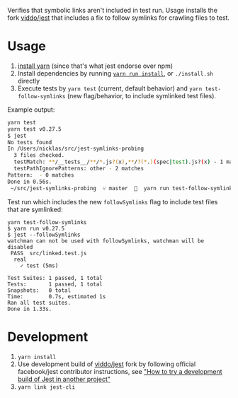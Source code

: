 Verifies that symbolic links aren't included in test run.
Usage installs the fork [viddo/jest](https://github.com/viddo/jest) that includes a fix to follow symlinks for crawling files to test.

# Usage
1. [install yarn](https://yarnpkg.com/en/docs/install) (since that's what jest endorse over npm)
1. Install dependencies by running [`yarn run install`](install.sh), or `./install.sh` directly
1. Execute tests by `yarn test` (current, default behavior) and `yarn test-follow-symlinks` (new flag/behavior, to include symlinked test files).

Example output:
```bash
yarn test
yarn test v0.27.5
$ jest
No tests found
In /Users/nicklas/src/jest-symlinks-probing
  3 files checked.
  testMatch: **/__tests__/**/*.js?(x),**/?(*.)(spec|test).js?(x) - 1 match
  testPathIgnorePatterns: other - 2 matches
Pattern:  - 0 matches
Done in 0.56s.
 ~/src/jest-symlinks-probing  ⑂ master    yarn run test-follow-symlinks
```

Test run which includes the new `followSymlinks` flag to include test files that are symlinked:
```
yarn test-follow-symlinks
$ yarn run v0.27.5
$ jest --followSymlinks
watchman can not be used with followSymlinks, watchman will be disabled
 PASS  src/linked.test.js
  real
    ✓ test (5ms)

Test Suites: 1 passed, 1 total
Tests:       1 passed, 1 total
Snapshots:   0 total
Time:        0.7s, estimated 1s
Ran all test suites.
Done in 1.33s.
```

# Development
1. `yarn install`
1. Use development build of [viddo/jest](https://github.com/viddo/jest) fork by following official facebook/jest contributor instructions, see ["How to try a development build of Jest in another project"](https://github.com/facebook/jest/blob/master/CONTRIBUTING.md#how-to-try-a-development-build-of-jest-in-another-project)
1. `yarn link jest-cli`
